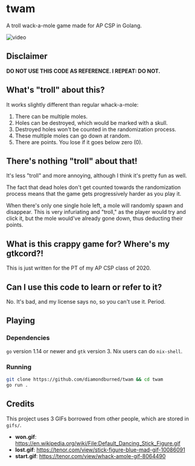 # twam

A troll wack-a-mole game made for AP CSP in Golang.

<img src="https://imgur.com/a/uOVnBqK" alt="video" />

## Disclaimer

**DO NOT USE THIS CODE AS REFERENCE. I REPEAT: DO NOT.**

## What's "troll" about this?

It works slightly different than regular whack-a-mole:

1. There can be multiple moles.
2. Holes can be destroyed, which would be marked with a skull.
3. Destroyed holes won't be counted in the randomization process.
4. These multiple moles can go down at random.
5. There are points. You lose if it goes below zero (0).


## There's nothing "troll" about that!

It's less "troll" and more annoying, although I think it's pretty fun as well.

The fact that dead holes don't get counted towards the randomization process
means that the game gets progressively harder as you play it.

When there's only one single hole left, a mole will randomly spawn and
disappear. This is very infuriating and "troll," as the player would try and
click it, but the mole would've already gone down, thus deducting their points.

## What is this crappy game for? Where's my gtkcord?!

This is just written for the PT of my AP CSP class of 2020.

## Can I use this code to learn or refer to it?

No. It's bad, and my license says no, so you can't use it. Period.

## Playing

### Dependencies

`go` version 1.14 or newer and `gtk` version 3. Nix users can do `nix-shell`.

### Running

```sh
git clone https://github.com/diamondburned/twam && cd twam
go run .
```

## Credits

This project uses 3 GIFs borrowed from other people, which are stored in `gifs/`.

- **won.gif**: https://en.wikipedia.org/wiki/File:Default_Dancing_Stick_Figure.gif
- **lost.gif**: https://tenor.com/view/stick-figure-blue-mad-gif-10086091
- **start.gif**: https://tenor.com/view/whack-amole-gif-8064490
